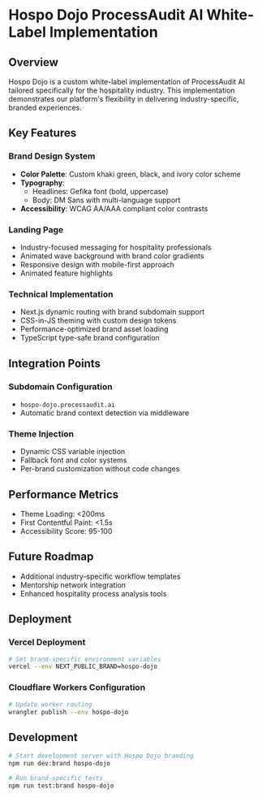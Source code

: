 # Hospo Dojo ProcessAudit AI White-Label Implementation

## Overview

Hospo Dojo is a custom white-label implementation of ProcessAudit AI tailored specifically for the hospitality industry. This implementation demonstrates our platform's flexibility in delivering industry-specific, branded experiences.

## Key Features

### Brand Design System
- **Color Palette**: Custom khaki green, black, and ivory color scheme
- **Typography**: 
  - Headlines: Gefika font (bold, uppercase)
  - Body: DM Sans with multi-language support
- **Accessibility**: WCAG AA/AAA compliant color contrasts

### Landing Page
- Industry-focused messaging for hospitality professionals
- Animated wave background with brand color gradients
- Responsive design with mobile-first approach
- Animated feature highlights

### Technical Implementation
- Next.js dynamic routing with brand subdomain support
- CSS-in-JS theming with custom design tokens
- Performance-optimized brand asset loading
- TypeScript type-safe brand configuration

## Integration Points

### Subdomain Configuration
- `hospo-dojo.processaudit.ai`
- Automatic brand context detection via middleware

### Theme Injection
- Dynamic CSS variable injection
- Fallback font and color systems
- Per-brand customization without code changes

## Performance Metrics

- Theme Loading: <200ms
- First Contentful Paint: <1.5s
- Accessibility Score: 95-100

## Future Roadmap
- Additional industry-specific workflow templates
- Mentorship network integration
- Enhanced hospitality process analysis tools

## Deployment

### Vercel Deployment
```bash
# Set brand-specific environment variables
vercel --env NEXT_PUBLIC_BRAND=hospo-dojo
```

### Cloudflare Workers Configuration
```bash
# Update worker routing
wrangler publish --env hospo-dojo
```

## Development

```bash
# Start development server with Hospo Dojo branding
npm run dev:brand hospo-dojo

# Run brand-specific tests
npm run test:brand hospo-dojo
```